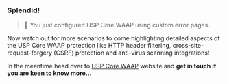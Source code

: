 ### Splendid!

> &#127937; You just configured USP Core WAAP using custom error pages.

Now watch out for more scenarios to come highlighting detailed aspects of the USP Core WAAP protection like HTTP header filtering, cross-site-request-forgery (CSRF) protection and anti-virus scanning integrations!

In the meantime head over to [USP Core WAAP](https://www.united-security-providers.ch/technology/application-security/web-application-api-protection-waap/) website and **get in touch if you are keen to know more...**
